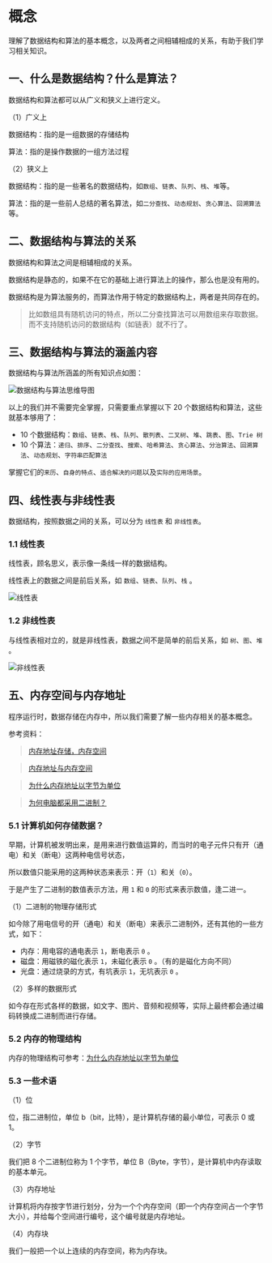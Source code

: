 # 概念

理解了数据结构和算法的基本概念，以及两者之间相辅相成的关系，有助于我们学习相关知识。

## 一、什么是数据结构？什么是算法？

数据结构和算法都可以从广义和狭义上进行定义。

（1）广义上

数据结构：指的是一组数据的存储结构

算法：指的是操作数据的一组方法过程

（2）狭义上

数据结构：指的是一些著名的数据结构，如`数组`、`链表`、`队列`、`栈`、`堆`等。

算法：指的是一些前人总结的著名算法，如`二分查找`、`动态规划`、`贪心算法`、`回溯算法`等。

## 二、数据结构与算法的关系

数据结构和算法之间是相辅相成的关系。

数据结构是静态的，如果不在它的基础上进行算法上的操作，那么也是没有用的。

数据结构是为算法服务的，而算法作用于特定的数据结构上，两者是共同存在的。

> 比如数组具有随机访问的特点，所以二分查找算法可以用数组来存取数据。而不支持随机访问的数据结构（如链表）就不行了。

## 三、数据结构与算法的涵盖内容

数据结构与算法所涵盖的所有知识点如图：

![数据结构与算法思维导图](img/mind-map.jpg)

以上的我们并不需要完全掌握，只需要重点掌握以下 20 个数据结构和算法，这些就基本够用了：

* 10 个数据结构：`数组`、`链表`、`栈`、`队列`、`散列表`、`二叉树`、`堆`、`跳表`、`图`、`Trie 树`
* 10 个算法：`递归`、`排序`、`二分查找`、`搜索`、`哈希算法`、`贪心算法`、`分治算法`、`回溯算法`、`动态规划`、`字符串匹配算法`

掌握它们的`来历`、`自身的特点`、`适合解决的问题`以及`实际的应用场景`。

## 四、线性表与非线性表

数据结构，按照数据之间的关系，可以分为 `线性表` 和 `非线性表`。

### 1.1 线性表

线性表，顾名思义，表示像一条线一样的数据结构。

线性表上的数据之间是前后关系，如 `数组`、`链表`、`队列`、`栈` 。

![线性表](img/linear-list.jpg)

### 1.2 非线性表

与线性表相对立的，就是非线性表，数据之间不是简单的前后关系，如 `树`、`图`、`堆` 。

![非线性表](img/not-linear-list.jpg)

## 五、内存空间与内存地址

程序运行时，数据存储在内存中，所以我们需要了解一些内存相关的基本概念。

参考资料：

> [内存地址存储，内存空间](https://blog.csdn.net/weixin_31449201/article/details/80298099)

> [内存地址与内存空间](https://www.cnblogs.com/Lanht/p/10780364.html)

> [为什么内存地址以字节为单位](https://www.jianshu.com/p/bc8252f18ecf)

> [为何电脑都采用二进制？](https://www.zhihu.com/question/20830886?sort=created)

### 5.1 计算机如何存储数据？

早期，计算机被发明出来，是用来进行数值运算的，而当时的电子元件只有开（通电）和关（断电）这两种电信号状态，

所以数值只能采用的这两种状态来表示：开（`1`）和关（`0`）。

于是产生了二进制的数值表示方法，用 `1` 和 `0` 的形式来表示数值，逢二进一。

（1）二进制的物理存储形式

如今除了用电信号的开（通电）和关（断电）来表示二进制外，还有其他的一些方式，如下：

* 内存：用电容的通电表示 `1`，断电表示 `0` 。
* 磁盘：用磁铁的磁化表示 `1`，未磁化表示 `0` 。（有的是磁化方向不同）
* 光盘：通过烧录的方式，有坑表示 `1`，无坑表示 `0` 。

（2）多样的数据形式

如今存在形式各样的数据，如文字、图片、音频和视频等，实际上最终都会通过编码转换成二进制而进行存储。

### 5.2 内存的物理结构

内存的物理结构可参考：[为什么内存地址以字节为单位](https://www.jianshu.com/p/bc8252f18ecf)

### 5.3 一些术语

（1）位

位，指二进制位，单位 b（bit，比特），是计算机存储的最小单位，可表示 0 或 1。

（2）字节

我们把 8 个二进制位称为 1 个字节，单位 B（Byte，字节），是计算机中内存读取的基本单元。

（3）内存地址

计算机将内存按字节进行划分，分为一个个内存空间（即一个内存空间占一个字节大小），并给每个空间进行编号，这个编号就是内存地址。

（4）内存块

我们一般把一个以上连续的内存空间，称为内存块。